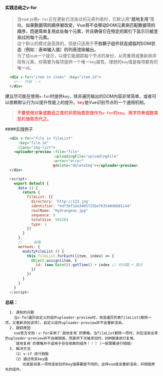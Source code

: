 #### 实践总结之v-for
> 当vue.js用`v-for`正在更新已渲染过的元素列表时，它默认用“**就地复用**”策略。**如果数据项的顺序被改变，Vue将不会移动DOM元素来匹配数据项的顺序，而是简单复用此处每个元素，并且确保它在特定的索引下显示已被渲染过的每个元素。**</br>
这个默认的模式是高效的，但是只适用于**不依赖子组件状态或临时DOM状态（例如：表单输入值）的列表渲染输出。**</br>
为了给vue一个提示，以便它能跟踪每个节点的身份，从而重用或重新排序现有元素，你需要为每项提供一个唯一`key`属性。理想的`key`值是每项都有的唯一id。
```html
  <div v-for="item in items" :key="item.id">
    <!-- 内容 -->
  </div>
```
建议尽可能在使用`v-for`时提供`key`，除非遍历输出的DOM内容非常简单，或者可以依赖默认行为以提升性能上的提升。<font color="red">key</font>是Vue识别节点的一个通用机制。
> <font color="red">不要使用对象或数组之类的非原始类型值作为`v-for`的`key`。用字符串或数类型的值取而代之。</font>

####实践例子
```html
  <div v-for="file in fileList"
      :key="file.id"
      class="img-list">
    <uploader-preview :file="file"
                      :uploadingFile="uploadingFile"
                      :error="error"
                      @delete="deleteImg"></uploader-preview>
  </div>
```
```javascript
  <script>
    export default {
      data () {
        return {
          fileList: [{
            directory: 'http://123.jpg'
            identifier: "bdf3bf1da3405725be763540d6601144"
            realName: "Hydrangeas.jpg"
            sequence: 0
            totalSize: 595284
            type: 1
          }]
        }
      },
      // ... 省略
      methods: {
        modifyFileList () {
          this.fileList.forEach((item, index) => {
            Object.assign(item, {
              id: (new Date()).getTime() + index // 时间戳 + 索引
            })
          })
        }
      }
    }
  </script>
```

**总结：**
```
  1. 遇到的问题
    当v-for遍历自定义的组件uploader-preview时，改变遍历列表fileList(删除一项，又重新添加该项)，自定义组件uploader-preview并不会重新渲染。
  2. 跟踪原因
    vue官方文档：v-for采用了`就地复用`的策略。当fileList删除一项时，对应渲染出来的uploader-preview并不会被销毁，而是供下次被添加时，DOM直接进行复用。
    `就地复用`的策略并不适用于存在依赖的组件！！！（一般需要进行销毁）
  3. 解决方法
    （1）v-if 进行销毁
    （2）通过改变key值
        也就是说某一项改变前后的key值需要是不同的，这样vue就会重新渲染，并销毁原先的组件。
```

